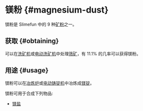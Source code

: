 # 镁粉 {#magnesium-dust}

镁粉是 Slimefun 中的 9 种[矿粉](/Dusts)之一。

## 获取 {#obtaining}

可以在[洗矿机](/Ore-Washer)或[电动洗矿机](/Electric-Dust-Washer)中处理[筛矿](/Sifted-Ore)，有 11.1% 的几率可以获得镁粉。

## 用途 {#usage}

镁粉可以在[冶炼炉](/Smeltery)或[电动铸锭机](/Electric-Ingot-Factory)中冶炼成[镁锭](/Magnesium-Ingot)。

镁粉可用于合成下列物品:

* [镁盐](/Magnesium-Salt)
